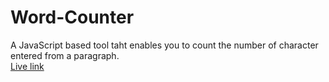 # Word-Counter

A JavaScript based tool taht enables you to count the number of character entered from a paragraph.
<br>[Live link](https://frabjous-banoffee-edf33f.netlify.app/)
